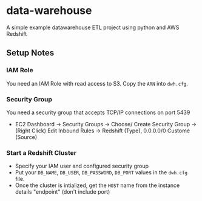 # data-warehouse

A simple example datawarehouse ETL project using python and AWS Redshift

## Setup Notes

### IAM Role

You need an IAM Role with read access to S3.  Copy the `ARN` into `dwh.cfg`.

### Security Group 

You need a security group that accepts TCP/IP connections on port 5439

* EC2 Dashboard -> Security Groups -> Choose/ Create Security Group -> (Right Click) Edit Inbound Rules -> Redshift (Type), 0.0.0.0/0 Custome (Source)  

### Start a Redshift Cluster

* Specify your IAM user and configured security group
* Put your `DB_NAME`, `DB_USER`, `DB_PASSWORD`, `DB_PORT` values in the `dwh.cfg` file.
* Once the cluster is intialized, get the `HOST` name from the instance details "endpoint" (don't include port)